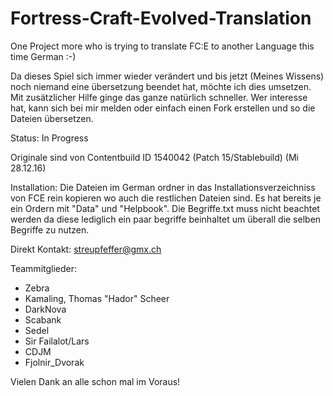 # Fortress-Craft-Evolved-Translation
One Project more who is trying to translate FC:E to another Language this time German :-)

Da dieses Spiel sich immer wieder verändert und bis jetzt (Meines Wissens) noch niemand eine übersetzung beendet hat, möchte ich dies umsetzen. 
Mit zusätzlicher Hilfe ginge das ganze natürlich schneller. Wer interesse hat, kann sich bei mir melden oder einfach einen Fork erstellen und so die Dateien übersetzen. 

Status:
In Progress

Originale sind von Contentbuild ID 1540042 (Patch 15/Stablebuild) (Mi 28.12.16)

Installation: Die Dateien im German ordner in das Installationsverzeichniss von FCE rein kopieren wo auch die restlichen Dateien sind. Es hat bereits je ein Ordern mit "Data" und "Helpbook". Die Begriffe.txt muss nicht beachtet werden da diese lediglich ein paar begriffe beinhaltet um überall die selben Begriffe zu nutzen.


Direkt Kontakt: 
streupfeffer@gmx.ch

Teammitglieder:
- Zebra
- Kamaling, Thomas "Hador" Scheer
- DarkNova
- Scabank
- Sedel
- Sir Failalot/Lars
- CDJM
- Fjolnir_Dvorak

Vielen Dank an alle schon mal im Voraus!
